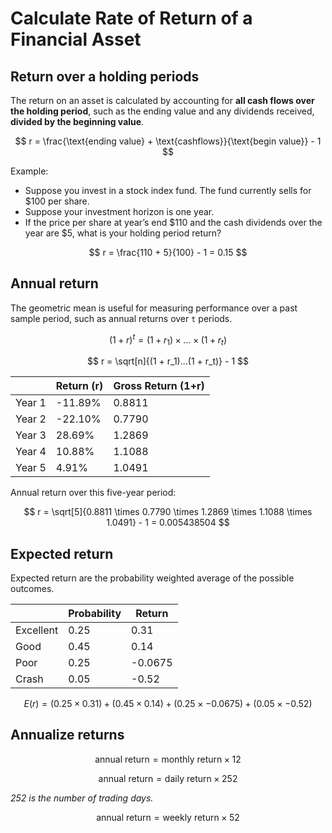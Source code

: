 # Calculate Rate of Return of a Financial Asset

## Return over a holding periods

The return on an asset is calculated by accounting for **all cash flows over the holding period**, such as the ending value and any dividends received, **divided by the beginning value**. 

$$
r = \frac{\text{ending value} + \text{cashflows}}{\text{begin value}} - 1
$$

Example:

- Suppose you invest in a stock index fund. The fund currently sells for $100 per share.
- Suppose your investment horizon is one year.
- If the price per share at year’s end $110 and the cash dividends over the year are $5, what is your holding period return?

$$
r = \frac{110 + 5}{100} - 1 = 0.15
$$


## Annual return

The geometric mean is useful for measuring performance over a past sample period, such as annual returns over `t` periods.

$$
(1+r)^t = (1 + r_1) \times ... \times (1 + r_t)
$$

$$
r = \sqrt[n]{(1 + r_1)...(1 + r_t)} - 1
$$

|        | Return (r) | Gross Return (1+r)  |
|--------|------------|---------------------|
| Year 1 | -11.89%    | 0.8811              |
| Year 2 | -22.10%    | 0.7790              |
| Year 3 | 28.69%     | 1.2869              |
| Year 4 | 10.88%     | 1.1088              |
| Year 5 | 4.91%      | 1.0491              |

Annual return over this five-year period:

$$
r = \sqrt[5]{0.8811 \times 0.7790 \times 1.2869 \times 1.1088 \times 1.0491} - 1 = 0.005438504
$$


## Expected return

Expected return are the probability weighted average of the possible outcomes.

|            | Probability | Return   |
|------------|-------------|----------|
| Excellent  | 0.25        | 0.31     |
| Good       | 0.45        | 0.14     |
| Poor       | 0.25        | -0.0675  |
| Crash      | 0.05        | -0.52    |


$$
E(r) = (0.25 \times 0.31) + (0.45 \times 0.14) + (0.25 \times -0.0675) + (0.05 \times -0.52)
$$


## Annualize returns

$$
\text{annual return} = \text{monthly return} \times 12
$$

$$
\text{annual return} = \text{daily return} \times 252
$$

*252 is the number of trading days.*

$$
\text{annual return} = \text{weekly return} \times 52
$$
